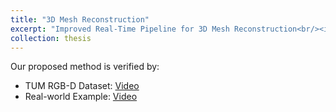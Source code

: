 ```yaml
---
title: "3D Mesh Reconstruction"
excerpt: "Improved Real-Time Pipeline for 3D Mesh Reconstruction<br/><img src='/images/realtime_orbslam3_surfelmeshing_0918.png'>"
collection: thesis
---
```

Our proposed method is verified by: 
* TUM RGB-D Dataset: [Video](https://youtu.be/6GXKYBE1w_E?t=329)
* Real-world Example: [Video](https://youtu.be/6GXKYBE1w_E?t=406)
